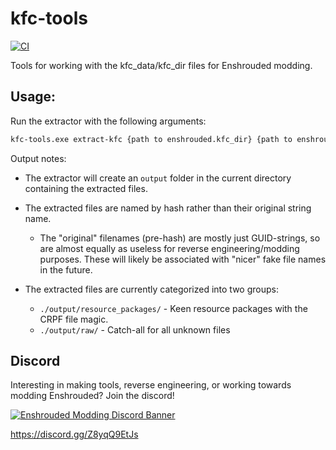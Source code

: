 # kfc-tools
[![CI](https://github.com/ndoa/kfc-tools/workflows/CI/badge.svg)](https://github.com/ndoa/kfc-tools/actions)


Tools for working with the kfc_data/kfc_dir files for Enshrouded modding.

## Usage:

Run the extractor with the following arguments:

```bash
kfc-tools.exe extract-kfc {path to enshrouded.kfc_dir} {path to enshrouded.kfc_data}
```

Output notes:

* The extractor will create an `output` folder in the current directory containing the extracted files.

* The extracted files are named by hash rather than their original string name.
    * The "original" filenames (pre-hash) are mostly just GUID-strings, so are almost equally as useless for reverse engineering/modding purposes.
      These will likely be associated with "nicer" fake file names in the future.

* The extracted files are currently categorized into two groups:
    * `./output/resource_packages/` - Keen resource packages with the CRPF file magic.
    * `./output/raw/` - Catch-all for all unknown files

## Discord

Interesting in making tools, reverse engineering, or working towards modding Enshrouded? Join the discord! 

[![Enshrouded Modding Discord Banner](https://discordapp.com/api/guilds/1203473669343412234/widget.png?style=banner3)](https://discord.gg/Z8yqQ9EtJs)

https://discord.gg/Z8yqQ9EtJs